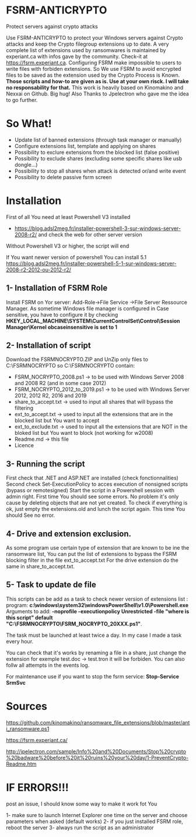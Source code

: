 # FSRM-ANTICRYPTO
Protect servers against crypto attacks

Use FSRM-ANTICRYPTO to protect your Windows servers against Crypto attacks and keep the Crypto filegroup extensions up to date.
A very complete list of extensions used by ransomwares is maintained by experiant.ca with infos gave by the community. Check-it at https://fsrm.experiant.ca.
Configuring FSRM make impossible to users to write files with forbiden extensions. So We use FSRM to avoid encrypted files to be saved as the extension used by the Crypto Process is Known.
**Those scripts and how-to are given as is. Use at your own risck. I will take no responsability for that.**
This work is heavily based on Kinomakino and Nexxai on Github. Big hug!
Also Thanks to Jpelectron who gave me the idea to go further.
 
# So What!
- Update list of banned extensions (through task manager or manually)
- Configure extensions list, template and applying on shares
- Possibility to exclure extensions from the blocked list (false positive)
- Possibility to exclude shares (excluding some specific shares like usb dongle...) 
- Possibility to stop all shares when attack is detected or/and write event
- Possibility to delete passive fsrm screen

# Installation 

First of all You need at least Powershell V3 installed
- https://blog.adsl2meg.fr/installer-powershell-3-sur-windows-server-2008-r2/ 
and check the web for other server version

Without Powershell V3 or higher, the script will end

If You want newer version of powershell You can install 5.1
https://blog.adsl2meg.fr/installer-powershell-5-1-sur-windows-server-2008-r2-2012-ou-2012-r2/


## 1- Installation of FSRM Role
Install FSRM on Yor server: Add-Role->File Service ->File Server Ressource Manager.
As sometime Windows file manager is configured in Case sensitive, you have to
configure it by checking **HKEY_LOCAL_MACHINE\SYSTEM\CurrentControlSet\Control\Session Manager\Kernel obcaseinsensitive is set to 1**

## 2- Installation of script
Download the FSRMNOCRYPTO.ZIP and UnZip only files to C:\FSRMNOCRYPTO so C:\FSRMNOCRYPTO contain:
- FSRM_NOCRYPTO_2008.ps1 -> to be used with Windows Server 2008 and 2008 R2 (and in some case 2012)
- FSRM_NOCRYPTO_2012_to_2019.ps1 -> to be used with Windows Server 2012, 2012 R2, 2016 and 2019
- share_to_accept.txt -> used to input all shares that will bypass the filtering
- ext_to_accept.txt -> used to input all the extensions that are in the blocked list but You want to accept
- ext_to_exclude.txt -> used to input all the extensions that are NOT in the bloked list but You want to block (not working for w2008)
- Readme.md -> this file
- Licence

## 3- Running the script
First check that .NET and ASP.NET are installed (check fonctionnalities)
Second check Set-ExecutionPolicy to acces execution of nonsigned scripts (bypass or remotesigned)
Start the script in a Powershell session with admin right.
First time You should see some errors. No problem it's only cause by deleting objects that are not yet created.
To check if everything is ok, just empty the extensions.old and lunch the script again. This time You should See no error.

## 4- Drive and extension exclusion. 
As some program use certain type of extension that are known to be ine the ransomware list, You can put the list of extensions to bypass the FSRM blocking filter in the file ext_to_accept.txt
For the drive extension do the same in share_to_accept.txt.

## 5- Task to update de file
This scripts can be add as a task to check newer version of extensions list : 
program: **c:\windows\system32\windowsPowerShell\v1.0\Powershell.exe**
Arguments to add: **-noprofile  -executionpolicy Unrestricted -file "where is this script" default "C:\FSRMNOCRYPTO\FSRM_NOCRYPTO_20XXX.ps1"**.

The task must be launched at least twice a day. In my case I made a task every hour.

You can check that it's works by renaming a file in a share, just change the extension for exemple test.doc -> test.tron
it will be forbiden.
You can also follw all attempts in the events log.

For maintenance use if you want to stop the fsrm service: **Stop-Service SrmSvc**

# Sources #
https://github.com/kinomakino/ransomware_file_extensions/blob/master/anti_ransomware.ps1

https://fsrm.experiant.ca/

http://jpelectron.com/sample/Info%20and%20Documents/Stop%20crypto%20badware%20before%20it%20ruins%20your%20day/1-PreventCrypto-Readme.htm

# IF ERRORS!!! #
post an issue, I should know some way to make it work fot You

1- make sure to launch Internet Explorer one time on the server and choose parameters when asked (default works)
2- if you just installed FSRM role, reboot the server
3- always run the script as an administrator
